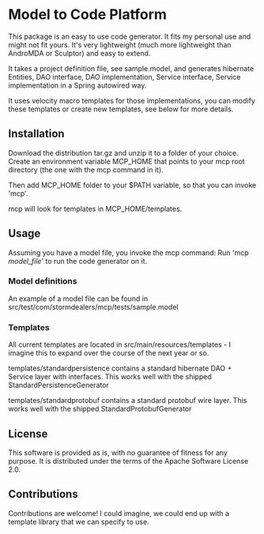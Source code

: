Model to Code Platform
======================

This package is an easy to use code generator. It fits my personal use and might not fit yours. 
It's very lightweight (much more lightweight than AndroMDA or Sculptor) and easy to extend. 

It takes a project definition file, see sample.model, and generates hibernate Entities, DAO interface, DAO implementation, Service interface, Service implementation in a Spring autowired way. 

It uses velocity macro templates for those implementations, you can modify these templates or create new templates, see below for more details. 


Installation
------------

Download the distribution tar.gz and unzip it to a folder of your choice. 
Create an environment variable MCP_HOME that points to your mcp root directory (the one with the mcp command in it). 

Then add MCP_HOME folder to your $PATH variable, so that you can invoke 'mcp'. 

mcp will look for templates in MCP_HOME/templates. 


Usage
-----

Assuming you have a model file, you invoke the mcp command:
Run 'mcp _model_file_' to run the code generator on it.  


### Model definitions

An example of a model file can be found in src/test/com/stormdealers/mcp/tests/sample.model 

### Templates

All current templates are located in src/main/resources/templates - I imagine this to expand over the course of the next year or so.  

templates/standardpersistence contains a standard hibernate DAO + Service layer with interfaces. This works well with the shipped StandardPersistenceGenerator

templates/standardprotobuf contains a standard protobuf wire layer. This works well with the shipped StandardProtobufGenerator 


License
-------

This software is provided as is, with no guarantee of fitness for any purpose. It is distributed under the terms of the Apache Software License 2.0. 


Contributions
-------------

Contributions are welcome! I could imagine, we could end up with a template library that we can specify to use.   
